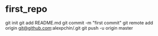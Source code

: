 # first_repo
git init
git add README.md
git commit -m "first commit"
git remote add origin git@github.com:alexpchin/<reponame>.git
git push -u origin master
